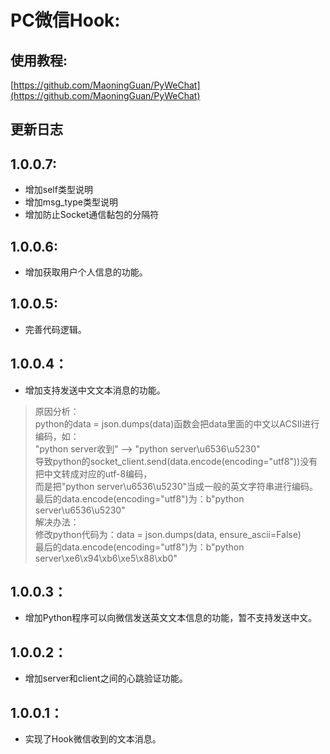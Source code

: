# PC微信Hook:
## 使用教程:
[https://github.com/MaoningGuan/PyWeChat](https://github.com/MaoningGuan/PyWeChat)
## 更新日志
## 1.0.0.7:
* 增加self类型说明
* 增加msg_type类型说明
* 增加防止Socket通信黏包的分隔符
## 1.0.0.6:
* 增加获取用户个人信息的功能。
## 1.0.0.5:
* 完善代码逻辑。
## 1.0.0.4：
* 增加支持发送中文文本消息的功能。
> 原因分析：  
python的data = json.dumps(data)函数会把data里面的中文以ACSII进行编码，如：  
"python server收到" --> "python server\u6536\u5230"  
导致python的socket_client.send(data.encode(encoding="utf8"))没有把中文转成对应的utf-8编码，  
而是把"python server\u6536\u5230"当成一般的英文字符串进行编码。  
最后的data.encode(encoding="utf8")为：b"python server\u6536\u5230"  
解决办法：  
修改python代码为：data = json.dumps(data, ensure_ascii=False)  
最后的data.encode(encoding="utf8")为：b"python server\xe6\x94\xb6\xe5\x88\xb0"  

## 1.0.0.3：
* 增加Python程序可以向微信发送英文文本信息的功能，暂不支持发送中文。
## 1.0.0.2：
* 增加server和client之间的心跳验证功能。
## 1.0.0.1：
* 实现了Hook微信收到的文本消息。

